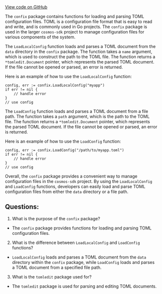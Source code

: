[View code on GitHub](https://github.com/cosmos/cosmos-sdk/blob/main/tools/confix/file.go)

The `confix` package contains functions for loading and parsing TOML configuration files. TOML is a configuration file format that is easy to read and write, and is commonly used in Go projects. The `confix` package is used in the larger `cosmos-sdk` project to manage configuration files for various components of the system.

The `LoadLocalConfig` function loads and parses a TOML document from the `data` directory in the `confix` package. The function takes a `name` argument, which is used to construct the path to the TOML file. The function returns a `*tomledit.Document` pointer, which represents the parsed TOML document. If the file cannot be opened or parsed, an error is returned.

Here is an example of how to use the `LoadLocalConfig` function:

```
config, err := confix.LoadLocalConfig("myapp")
if err != nil {
    // handle error
}
// use config
```

The `LoadConfig` function loads and parses a TOML document from a file path. The function takes a `path` argument, which is the path to the TOML file. The function returns a `*tomledit.Document` pointer, which represents the parsed TOML document. If the file cannot be opened or parsed, an error is returned.

Here is an example of how to use the `LoadConfig` function:

```
config, err := confix.LoadConfig("/path/to/myapp.toml")
if err != nil {
    // handle error
}
// use config
```

Overall, the `confix` package provides a convenient way to manage configuration files in the `cosmos-sdk` project. By using the `LoadLocalConfig` and `LoadConfig` functions, developers can easily load and parse TOML configuration files from either the `data` directory or a file path.
## Questions: 
 1. What is the purpose of the `confix` package?
- The `confix` package provides functions for loading and parsing TOML configuration files.

2. What is the difference between `LoadLocalConfig` and `LoadConfig` functions?
- `LoadLocalConfig` loads and parses a TOML document from the `data` directory within the `confix` package, while `LoadConfig` loads and parses a TOML document from a specified file path.

3. What is the `tomledit` package used for?
- The `tomledit` package is used for parsing and editing TOML documents.